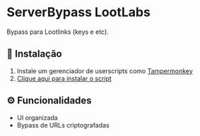 # ServerBypass LootLabs
Bypass para Lootlinks (keys e etc).

## 🔧 Instalação
1. Instale um gerenciador de userscripts como [Tampermonkey](https://www.tampermonkey.net/)
2. [Clique aqui para instalar o script](https://github.com/ServerSad/ServerBypass/raw/main/dist/ServerBypass.user.js)

## ⚙️ Funcionalidades
- UI organizada
- Bypass de URLs criptografadas
